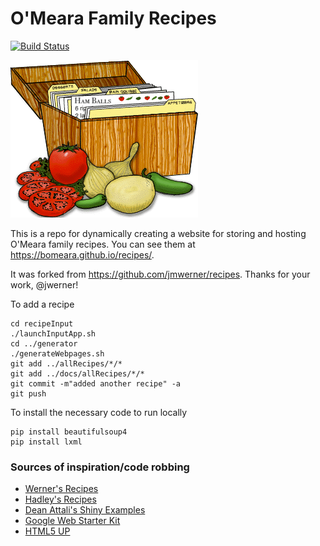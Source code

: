 # O'Meara Family Recipes

[![Build Status](https://travis-ci.org/bomeara/recipes.svg?branch=gh-pages)](https://travis-ci.org/bomeara/recipes)

![Recipe Cards](docs/images/recipe_card.png)



This is a repo for dynamically creating a website for storing and hosting O'Meara family recipes. You can see them at https://bomeara.github.io/recipes/.

It was forked from https://github.com/jmwerner/recipes. Thanks for your work, @jwerner!

To add a recipe

```
cd recipeInput
./launchInputApp.sh
cd ../generator
./generateWebpages.sh
git add ../allRecipes/*/*
git add ../docs/allRecipes/*/*
git commit -m"added another recipe" -a
git push
```

To install the necessary code to run locally

```
pip install beautifulsoup4
pip install lxml
```

### Sources of inspiration/code robbing
* [Werner's Recipes](https://github.com/jmwerner/recipes)
* [Hadley's Recipes](https://github.com/hadley/recipes)
* [Dean Attali's Shiny Examples](https://github.com/daattali/shiny-server/tree/master/mimic-google-form)
* [Google Web Starter Kit](https://github.com/google/web-starter-kit)
* [HTML5 UP](https://html5up.net/)
